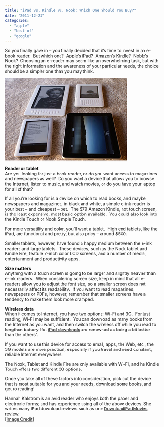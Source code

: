 ```yaml
---
title: "iPad vs. Kindle vs. Nook: Which One Should You Buy?"
date: "2011-12-23"
categories: 
  - "apple"
  - "best-of"
  - "google"
---
```


So you finally gave in – you finally decided that it’s time to invest in an e-book reader.  But which one?  Apple’s iPad?  Amazon’s Kindle?  Noble’s Nook?  Choosing an e-reader may seem like an overwhelming task, but with the right information and the awareness of your particular needs, the choice should be a simpler one than you may think.  
  
  

[![](images/Capture.JPG)](http://1.bp.blogspot.com/-eN8nq374Gb4/TvPHDw4jNGI/AAAAAAAAIAU/jopcs0YQq5E/s1600/Capture.JPG)

  
  
**Reader or tablet**  
Are you looking for just a book reader, or do you want access to magazines and newspapers as well?  Do you want a device that allows you to browse the Internet, listen to music, and watch movies, or do you have your laptop for all of that?  
  
If all you’re looking for is a device on which to read books, and maybe newspapers and magazines, in black and white, a simple e-ink reader is your best – and cheapest – bet.  The $79 Amazon Kindle, not touch screen, is the least expensive, most basic option available.  You could also look into the Kindle Touch or Nook Simple Touch.  
  
For more versatility and color, you’ll want a tablet.  High end tablets, like the iPad, are functional and pretty, but also pricy – around $500. 
  
Smaller tablets, however, have found a happy medium between the e-ink readers and large tablets.  These devices, such as the Nook tablet and Kindle Fire, feature 7-inch color LCD screens, and a number of media, entertainment and productivity apps.  
  
**Size matters**  
Anything with a touch screen is going to be larger and slightly heavier than e-ink readers.  When considering screen size, keep in mind that all e-readers allow you to adjust the font size, so a smaller screen does not necessarily affect its readability.  If you want to read magazines, newspapers or PDFs, however, remember that smaller screens have a tendency to make them look more cramped.  
  
**Wireless data**  
When it comes to Internet, you have two options: Wi-Fi and 3G.  For just reading, Wi-Fi may be sufficient.  You can download as many books from the Internet as you want, and then switch the wireless off while you read to lengthen battery life. [iPad downloads](http://www.ipaddownloadreviews.com/) are renowned as being a bit better than the others'.  
  
If you want to use this device for access to email, apps, the Web, etc., the 3G models are more practical, especially if you travel and need constant, reliable Internet everywhere.  
  
The Nook, Tablet and Kindle Fire are only available with Wi-Fi, and he Kindle Touch offers two different 3G options.  
  
Once you take all of these factors into consideration, pick out the device that is most suitable for you and your needs, download some books, and get to reading!  
  

Hannah Kalstrom is an avid reader who enjoys both the paper and electronic forms; and has experience using all of the above devices. She writes many iPad download reviews such as one [DownloadiPadMovies review](http://www.ipaddownloadreviews.com/ipad-movie-sites/downloadipadmovies-review/).  
\[[Image Credit](http://rdeeds.wordpress.com/2010/04/06/nookkindle-vs-ipad-as-ereader/)\]
